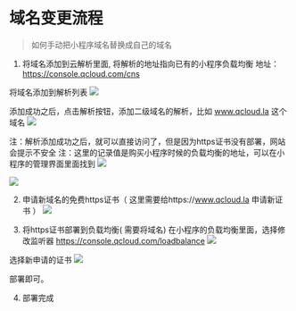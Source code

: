 

# 域名变更流程 #

> 如何手动把小程序域名替换成自己的域名

1. 将域名添加到云解析里面, 将解析的地址指向已有的小程序负载均衡 
地址： https://console.qcloud.com/cns

将域名添加到解析列表
 ![](//mc.qcloudimg.com/static/img/909ac84fddb0b7ed596f12cfecadc811/image.png)

添加成功之后，点击解析按钮，添加二级域名的解析，比如 www.qcloud.la 这个域名
 ![](//mc.qcloudimg.com/static/img/1c195c225efd84697c35966ea4e23080/image.png)

注：解析添加成功之后，就可以直接访问了，但是因为https证书没有部署，网站会提示不安全
注：这里的记录值是购买小程序时候的负载均衡的地址，可以在小程序的管理界面里面找到
 ![](//mc.qcloudimg.com/static/img/29f6e08795d46fb13bd86eb4373280a3/image.png)

![](//mc.qcloudimg.com/static/img/e7bd4fff294294e5f1e73a9c8d517810/image.png)

2. 申请新域名的免费https证书（ 这里需要给https://www.qcloud.la 申请新证书 ）
 ![](//mc.qcloudimg.com/static/img/cfe90197ee1029d1fc45285543ba1e1c/image.png)


3. 将https证书部署到负载均衡( 需要将域名)
在小程序的负载均衡里面，选择修改监听器
https://console.qcloud.com/loadbalance
 ![](//mc.qcloudimg.com/static/img/cf910c958103e0f8dd85efa5b4a6815b/image.png)
 

选择新申请的证书
 ![](//mc.qcloudimg.com/static/img/d0baf70a2e4062bc374b7b5cec109780/image.png)
 
部署即可。


4. 部署完成


